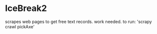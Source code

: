 # IceBreak2
scrapes web pages to get free text records. work needed.
to run: 'scrapy crawl pickAxe'
